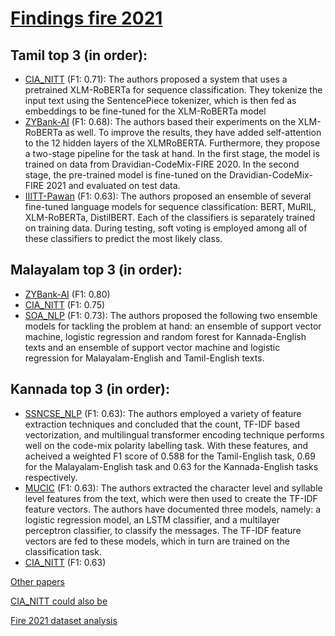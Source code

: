 # [Findings fire 2021](https://arxiv.org/pdf/2111.09811.pdf)

## Tamil top 3 (in order):
- [CIA_NITT](http://ceur-ws.org/Vol-3159/T6-22.pdf) (F1: 0.71): The authors proposed a system that uses a pretrained XLM-RoBERTa for sequence classification. They tokenize the input text using the SentencePiece tokenizer, which is then fed as embeddings to be fine-tuned for the XLM-RoBERTa model
- [ZYBank-AI](http://ceur-ws.org/Vol-3159/T6-5.pdf) (F1: 0.68): The authors based their experiments on the XLM-RoBERTa as well. To improve the results, they have added self-attention to the 12 hidden layers of the XLMRoBERTA. Furthermore, they propose a two-stage pipeline for the task at hand. In the first stage, the model is trained on data from Dravidian-CodeMix-FIRE 2020. In the second stage, the pre-trained model is fine-tuned on the Dravidian-CodeMix-FIRE 2021 and evaluated on test data.
- [IIITT-Pawan](http://ceur-ws.org/Vol-3159/T6-6.pdf) (F1: 0.63): The authors proposed an ensemble of several fine-tuned language models for sequence classification: BERT, MuRIL, XLM-RoBERTa, DistilBERT. Each of the classifiers is separately trained on training data. During testing, soft voting is employed among all of these classifiers to predict the most likely class.

## Malayalam top 3 (in order):
- [ZYBank-AI](http://ceur-ws.org/Vol-3159/T6-5.pdf) (F1: 0.80)
- [CIA_NITT](http://ceur-ws.org/Vol-3159/T6-22.pdf) (F1: 0.75)
- [SOA_NLP](http://ceur-ws.org/Vol-3159/T6-8.pdf) (F1: 0.73): The authors proposed the following two ensemble models for tackling the problem at hand: an ensemble of support vector machine, logistic regression and random forest for Kannada-English texts and an ensemble of support vector machine and logistic regression for Malayalam-English and Tamil-English texts. 

## Kannada top 3 (in order):
- [SSNCSE_NLP](http://ceur-ws.org/Vol-3159/T6-18.pdf) (F1: 0.63): The authors employed a variety of feature extraction techniques and concluded that the count, TF-IDF based vectorization, and multilingual transformer encoding technique performs well on the code-mix polarity labelling task. With these features, and acheived a weighted F1 score of 0.588 for the Tamil-English task, 0.69 for the Malayalam-English task and 0.63 for the Kannada-English tasks respectively.
- [MUCIC](http://ceur-ws.org/Vol-3159/T6-2.pdf) (F1: 0.63): The authors extracted the character level and syllable level features from the text, which were then used to create the TF-IDF feature vectors. The authors have documented three models, namely: a logistic regression model, an LSTM classifier, and a multilayer perceptron classifier, to classify the messages. The TF-IDF feature vectors are fed to these models, which in turn are trained on the classification task.
- [CIA_NITT](http://ceur-ws.org/Vol-3159/T6-22.pdf) (F1: 0.63)

[Other papers](http://ceur-ws.org/Vol-3159/)

[CIA_NITT could also be](http://ceur-ws.org/Vol-2826/T4-14.pdf)

[Fire 2021 dataset analysis](https://dl.acm.org/doi/pdf/10.1145/3503162.3503177)